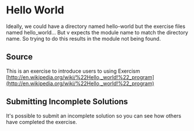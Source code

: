 # Hello World

Ideally, we could have a directory named hello-world but the exercise files named hello\_world...
But v expects the module name to match the directory name.
So trying to do this results in the module not being found.

## Source

This is an exercise to introduce users to using Exercism [http://en.wikipedia.org/wiki/%22Hello,_world!%22_program](http://en.wikipedia.org/wiki/%22Hello,_world!%22_program)

## Submitting Incomplete Solutions
It's possible to submit an incomplete solution so you can see how others have completed the exercise.
